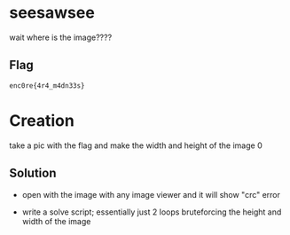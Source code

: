 # seesawsee

wait where is the image????</br>

## Flag 

```
enc0re{4r4_m4dn33s}

```


# Creation 

take a pic with the flag and make the width and height of the image 0 

## Solution

* open with the image with any image viewer and it will show "crc" error

* write a solve script; essentially just 2 loops bruteforcing the height and width of the image

 
